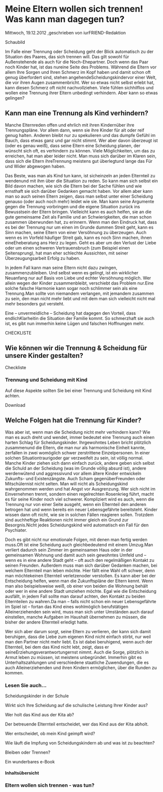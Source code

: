 # Meine Eltern wollen sich trennen! Was kann man dagegen tun?

Mittwoch, 19.12.2012 ,geschrieben von iurFRIEND-Redaktion

Schaubild

Im Falle einer Trennung oder Scheidung geht der Blick automatisch zu der Situation des Paares, das sich trennen will. Das gilt sowohl für Außenstehende als auch für die Noch-Ehepartner. Doch wenn das Paar noch Kinder hat, ist das nureine Seite des Problems. Während die Eltern vor allem Ihre Sorgen und Ihren Schmerz im Kopf haben und damit schon oft genug überfordert sind, stehen angehendeScheidungskindervor einer Welt, die vor ihren Augen zusammenbricht. Wer so etwas nicht selbst erlebt hat, kann diesen Schmerz oft nicht nachvollziehen. Viele fühlen sichhilflos und wollen eine Trennung ihrer Eltern unbedingt verhindern. Aber kann so etwas gelingen?

## Kann man eine Trennung als Kind verhindern?

Manche Elternreden offen und ehrlich mit ihren Kindernüber ihre Trennungspläne. Vor allem dann, wenn sie ihre Kinder für alt oder reif genug halten. Anderen bleibt nur zu spekulieren und das dumpfe Gefühl im Bauch, dass etwas ganz und gar nicht stimmt. Wer aber davon überzeugt ist (oder es genau weiß), dass seine Eltern eine Scheidung planen, der wünscht sich oft, es verhindern zu können. Viele Möglichkeiten, um das zu erreichen, hat man aber leider nicht. Man muss sich darüber im Klaren sein, dass sich die Eltern ihreTrennung meistens gut überlegtund lange das Für und Wider abgewogen haben.

Das Beste, was man als Kind tun kann, ist sicheinzeln an jeden Elternteil zu wendenund mit ihm über die Situation zu reden. So kann man sich selbst ein Bild davon machen, wie sich die Eltern bei der Sache fühlen und wie ernsthaft sie sich darüber Gedanken gemacht haben. Vor allem aber kann man so auch seinen Eltern zeigen, dass man selbst unter einer Scheidung genauso (oder auch noch mehr) leidet wie sie. Man kann seine Argumente gegen die Trennung vorbringen und die eigene Situation zurück ins Bewusstsein der Eltern bringen. Vielleicht kann es auch helfen, sie an die gute gemeinsame Zeit als Familie und an Schwierigkeiten, die man schon zusammen überwunden hat, zu erinnern. Wenn man den Eindruck hat, dass es bei der Trennung nur um einen im Grunde dummen Streit geht, kann es Sinn machen, seine Eltern von einer Versöhnung zu überzeugen. Auch wenn es im Vorfeld häufiger Streit gab, kann es noch Sinn machen, ihnen eineEheberatung ans Herz zu legen. Geht es aber um den Verlust der Liebe oder um einen schweren Vertrauensbruch (zum Beispiel einen Seitensprung), hat man eher schlechte Aussichten, mit seiner Überzeugungsarbeit Erfolg zu haben.

In jedem Fall kann man seine Eltern nicht dazu zwingen, zusammenzubleiben. Und selbst wenn es gelingt, ist ein wirklicher Neuanfang nur auf Basis von Liebe und echter Versöhnung möglich. Wer allein wegen der Kinder zusammenbleibt, verschiebt das Problem nur.Eine solche falsche Harmonie kann sogar noch schlimmer sein als eine Trennung.Man sollte von niemandem verlangen, mit jemandem zusammen zu sein, den man nicht mehr liebt und mit dem man sich vielleicht nicht mal mehr besonders gut versteht.

Eine – unvermeidliche – Scheidung hat dagegen den Vorteil, dass endlichKlarheitin die Situation der Familie kommt. So schmerzhaft sie auch ist, es gibt nun immerhin keine Lügen und falschen Hoffnungen mehr.

CHECKLISTE

## Wie können wir die Trennung & Scheidung für unsere Kinder gestalten?

Checkliste

### Trennung und Scheidung mit Kind

Auf diese Aspekte sollten Sie bei einer Trennung und Scheidung mit Kind achten.

Download

## Welche Folgen hat die Trennung für Kinder?

Was aber ist, wenn man die Scheidung nicht mehr verhindern kann? Wie man es auch dreht und wendet, immer bedeutet eine Trennung auch einen harten Schlag für Scheidungskinder. Ihrgewohntes Leben bricht plötzlich zusammenund die Eltern, die man nur als harmonische Einheit kannte, zerfallen in zwei womöglich schwer zerstrittene Einzelpersonen. In einer solchen Situationtraurigoder gar verzweifelt zu sein, ist völlig normal. Manche Kinder ziehen sich dann einfach zurück, andere geben sich selbst die Schuld an der Scheidung (was im Grunde völlig absurd ist), andere werdenwütend und aggressivund vor allem ältere Kinder entwickeln Zukunfts- und Existenzängste. Auch Scham gegenüberFreunden oder Mitschülernist nicht selten. Man will nicht als Scheidungskind wahrgenommen werden und hat Angst vor Ausgrenzung. Wer sich nicht im Einvernehmen trennt, sondern einen regelrechten Rosenkrieg führt, macht es für seine Kinder noch viel schwerer. Kompliziert wird es auch, wenn die Trennung nur von einer Seite ausgeht, wenn ein Elternteil den anderen betrogen hat und wenn bereits ein neuer Lebensgefährte bereitsteht. Kinder wissen dann oft nicht, wie sie in solchen Fällen reagieren sollen. Trotzdem sind auchheftige Reaktionen nicht immer gleich ein Grund zur Besorgnis.Nicht jedes Scheidungskind wird automatisch ein Fall für den Psychiater.

Doch es gibt nicht nur emotionale Folgen, mit denen man fertig werden muss.Oft ist eine Scheidung auch gleichbedeutend mit einem Umzug.Man verliert dadurch sein Zimmer im gemeinsamen Haus oder in der gemeinsamen Wohnung und damit auch sein gewohntes Umfeld und – wenn es in eine andere Stadt geht – oft auch den regelmäßigen Kontakt zu seinen Freunden. Außerdem muss man sich darüber Gedanken machen, bei welchem Elternteil man leben möchte. Hier fällt eine Wahl oft schwer, denn man möchtekeinen Elternteil verletzenoder verstoßen. Es kann aber bei der Entscheidung helfen, wenn man die Zukunftspläne der Eltern kennt. Wenn man also beispielsweise weiß, ob einer von beiden die Wohnung behält oder wer in eine andere Stadt umziehen möchte. Egal wie die Entscheidung ausfällt, in jedem Fall sollte man darauf achten, den Kontakt zu beiden Elternteilen zu wahren.Da man – falls nicht schon ein neuer Lebensgefährte im Spiel ist – fortan das Kind eines wohlmöglich berufstätigen Alleinerziehenden sein wird, muss man sich unter Umständen auch darauf einstellen, manche Aufgaben im Haushalt übernehmen zu müssen, die bisher der andere Elternteil erledigt hatte.

Wer sich aber darum sorgt, seine Eltern zu verlieren, der kann sich damit beruhigen, dass die Liebe zum eigenen Kind nicht einfach stirbt, nur weil man den Partner nicht mehr liebt. Es ist dabei beruhigend, wenn auch der Elternteil, bei dem das Kind nicht lebt, zeigt, dass er seineErziehungsverantwortungernst nimmt. Auch die Sorge, plötzlich in Armut leben zu müssen, ist meistens unbegründet. Immerhin gibt es Unterhaltszahlungen und verschiedene staatliche Zuwendungen, die es auch Alleinerziehenden und ihren Kindern ermöglichen, über die Runden zu kommen.

### Lesen Sie auch...

Scheidungskinder in der Schule

Wirkt sich Ihre Scheidung auf die schulische Leistung Ihrer Kinder aus?

Wer holt das Kind aus der Kita ab?

Der betreuende Elternteil entscheidet, wer das Kind aus der Kita abholt.

Wer entscheidet, ob mein Kind geimpft wird?

Wie läuft die Impfung von Scheidungskindern ab und was ist zu beachten?

Bleiben oder Trennen?

Ein wunderbares e-Book

#### Inhaltsübersicht

### Eltern wollen sich trennen - was tun?